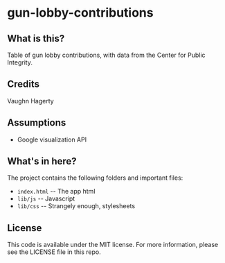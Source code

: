 gun-lobby-contributions
=======================

What is this?
-------------

Table of gun lobby contributions, with data from the Center for Public Integrity.

Credits
---------

Vaughn Hagerty

Assumptions
-----------

* Google visualization API

What's in here?
---------------

The project contains the following folders and important files:

* ``index.html`` -- The app html
* ``lib/js`` -- Javascript
* ``lib/css`` -- Strangely enough, stylesheets

License
----------

This code is available under the MIT license. For more information, please see the LICENSE file in this repo.


